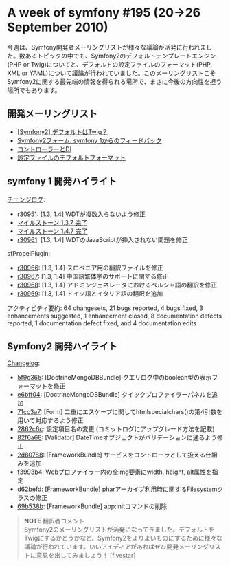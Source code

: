 A week of symfony #195 (20->26 September 2010)
==============================================

今週は、Symfony開発者メーリングリストが様々な議論が活発に行われました。数あるトピックの中でも、Symfony2のデフォルトテンプレートエンジン(PHP or Twig)についてと、デフォルトの設定ファイルのフォーマット(PHP, XML or YAML)について議論が行われていました。このメーリングリストこそSymfony2に関する最先端の情報を得られる場所で、まさに今後の方向性を担う場所でもあります。
 
開発メーリングリスト
------------------------

  * [[Symfony2] デフォルトはTwig？](http://groups.google.com/group/symfony-devs/browse_thread/thread/80d5e981ed247ccb/0a59e16587091ded)
  * [Symfony2フォーム: symfony 1からのフィードバック](http://groups.google.com/group/symfony-devs/browse_thread/thread/4cf6e1fd796a16e4/63a4a763cbdafa60)
  * [コントローラーとDI](http://groups.google.com/group/symfony-devs/browse_thread/thread/7766abae81097e9d/c9209fd91dfc0dd0)
  * [設定ファイルのデフォルトフォーマット](http://groups.google.com/group/symfony-devs/browse_thread/thread/1da7eb31466bccf8)

symfony 1 開発ハイライト
--------------------------------

[チェンジログ](http://trac.symfony-project.com/trac/timeline?from=26%2F09%2F2010&daysback=6&milestone=on&ticket=on&changeset=on&update=Update):

  * [r30951](http://trac.symfony-project.org/changeset/30951 "30951 revision on trac"): \[1.3, 1.4\] WDTが複数入らないよう修正
  * [マイルストーン 1.3.7 完了](http://trac.symfony-project.org/milestone/1.3.7)
  * [マイルストーン 1.4.7 完了](http://trac.symfony-project.org/milestone/1.4.7)
  * [r30961](http://trac.symfony-project.org/changeset/30961 "30961 revision on trac"): \[1.3, 1.4\] WDTのJavaScriptが挿入されない問題を修正

sfPropelPlugin:

  * [r30966](http://trac.symfony-project.org/changeset/30966 "30966 revision on trac"): \[1.3, 1.4\] スロベニア用の翻訳ファイルを修正
  * [r30967](http://trac.symfony-project.org/changeset/30967 "30967 revision on trac"): \[1.3, 1.4\] 中国語繁体字のサポートに関する修正
  * [r30968](http://trac.symfony-project.org/changeset/30968 "30968 revision on trac"): \[1.3, 1.4\] アドミンジェネレータにおけるペルシャ語の翻訳を修正
  * [r30969](http://trac.symfony-project.org/changeset/30969 "30969 revision on trac"): \[1.3, 1.4\] ドイツ語とイタリア語の翻訳を追加

アクティビティ要約: 64 changesets, 21 bugs reported, 4 bugs fixed, 3 enhancements suggested, 1 enhancement closed, 8 documentation defects reported, 1 documentation defect fixed, and 4 documentation edits

Symfony2 開発ハイライト
-------------------------------

[Changelog](http://github.com/symfony/symfony/commits/master):

  * [5f9c365](http://github.com/symfony/symfony/commit/5f9c365971620d3c379e96169e9b2986072a0ca4 "5f9c365971620d3c379e96169e9b2986072a0ca4 commit on github"): \[DoctrineMongoDBBundle\] クエリログ中のboolean型の表示フォーマットを修正
  * [e6bff04](http://github.com/symfony/symfony/commit/e6bff045c994de097f2feca67d53753c8e08a552 "e6bff045c994de097f2feca67d53753c8e08a552 commit on github"): \[DoctrineMongoDBBundle\] クイックプロファイラーパネルを追加
  * [71cc3a7](http://github.com/symfony/symfony/commit/71cc3a77734796db8691ac2289fd53ee2137c4bb "71cc3a77734796db8691ac2289fd53ee2137c4bb commit on github"): \[Form\] 二重にエスケープに関してhtmlspecialchars()の第4引数を用いて対応するよう修正
  * [2862c6c](http://github.com/symfony/symfony/commit/2862c6cce41a3af2d9a6d64502246ea072de0b5a "2862c6cce41a3af2d9a6d64502246ea072de0b5a commit on github"): 設定項目名の変更 (コミットログにアップグレード方法を記載)
  * [82f6a68](http://github.com/symfony/symfony/commit/82f6a68eb2cab5a0caf7e8fc52ba770364cf2d19 "82f6a68eb2cab5a0caf7e8fc52ba770364cf2d19 commit on github"): \[Validator\] DateTimeオブジェクトがバリデーションに通るよう修正
  * [2d80788](http://github.com/symfony/symfony/commit/2d80788e3aa7f406a14d00543d32ed1e81579bdb "2d80788e3aa7f406a14d00543d32ed1e81579bdb commit on github"): \[FrameworkBundle\] サービスをコントローラとして扱える仕組みを追加
  * [f3993b4](http://github.com/symfony/symfony/commit/f3993b45c1ac6e69a82d9f66ef7e82bb87515851 "f3993b45c1ac6e69a82d9f66ef7e82bb87515851 commit on github"): Webプロファイラー内の全img要素にwidth, height, alt属性を指定
  * [d62befd](http://github.com/symfony/symfony/commit/d62befd67b0a1c86dffb4f590508199df8bef7b5 "d62befd67b0a1c86dffb4f590508199df8bef7b5 commit on github"): \[FrameworkBundle\] pharアーカイブ利用時に関するFilesystemクラスの修正
  * [69b538b](http://github.com/symfony/symfony/commit/69b538b632289782848ddc4cc96b958fd6f4b074 "69b538b632289782848ddc4cc96b958fd6f4b074 commit on github"): \[FrameworkBundle\] app:initコマンドの削除




> **NOTE**
> 翻訳者コメント<br />
> Symfony2のメーリングリストが活発になってきました。デフォルトをTwigにするかどうかなど、Symfony2をよりよいものにするために様々な議論が行われています。いいアイディアがあればぜひ開発メーリングリストに意見を出してみましょう！
> [fivestar]

